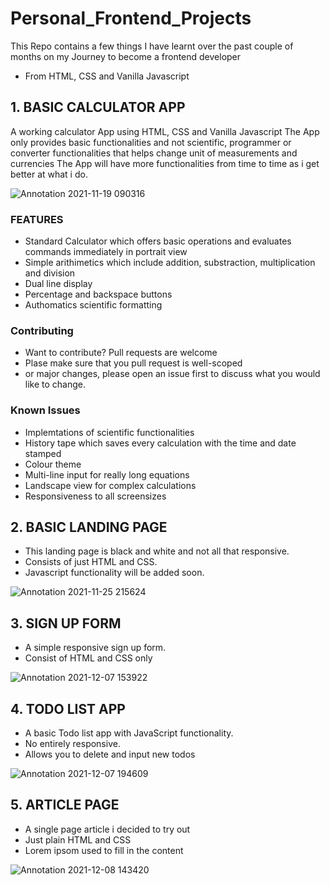 # Personal_Frontend_Projects
This Repo contains a few things I have learnt over the past couple of months on my Journey to become a frontend developer
- From HTML, CSS and Vanilla Javascript

## 1. BASIC CALCULATOR APP
A working calculator App using HTML, CSS and Vanilla Javascript 
    The App only provides basic functionalities and not scientific, programmer or converter functionalities that helps change unit of measurements and currencies 
    The App will have more functionalities from time to time as i get better at what i do. 
    
    
![Annotation 2021-11-19 090316](https://user-images.githubusercontent.com/67446930/142587306-2e016d62-eb50-4f5a-8dd6-5b87d6424049.jpg)


### FEATURES
- Standard Calculator which offers basic operations and evaluates commands immediately in portrait view
- Simple arithimetics which include addition, substraction, multiplication and division
- Dual line display
- Percentage and backspace buttons
- Authomatics scientific formatting

### Contributing
- Want to contribute? Pull requests are welcome
- Plase make sure that you pull request is well-scoped
- or major changes, please open an issue first to discuss what you would like to change.

### Known Issues 
- Implemtations of scientific functionalities 
- History tape which saves every calculation with the time and date stamped
- Colour theme
- Multi-line input for really long equations
- Landscape view for complex calculations
- Responsiveness to all screensizes


## 2. BASIC LANDING PAGE
- This landing page is black and white and not all that responsive.
- Consists of just HTML and CSS.
- Javascript functionality will be added soon.

![Annotation 2021-11-25 215624](https://user-images.githubusercontent.com/67446930/143499172-e78b2061-8d1e-4caa-9133-f80afb1d22ee.jpg)


## 3. SIGN UP FORM
- A simple responsive sign up form.
- Consist of HTML and CSS only


![Annotation 2021-12-07 153922](https://user-images.githubusercontent.com/67446930/145049376-e7e6fae1-af23-4035-848e-d25ee0fe7d47.jpg)



## 4. TODO LIST APP
- A basic Todo list app with JavaScript functionality.
- No entirely responsive.
- Allows you to delete and input new todos 




![Annotation 2021-12-07 194609](https://user-images.githubusercontent.com/67446930/145088602-0ab365dc-8f7e-4953-b414-e802f1df3966.jpg)



## 5. ARTICLE PAGE 
- A single page article i decided to try out 
- Just plain HTML and CSS
- Lorem ipsom used to fill in the content


![Annotation 2021-12-08 143420](https://user-images.githubusercontent.com/67446930/145218585-441aab71-00a6-4aa0-992c-3acd85b6e14d.jpg)

